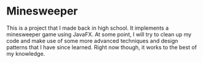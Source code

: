 # Minesweeper
This is a project that I made back in high school. It implements a minesweeper game using JavaFX. At some point, I will try to clean up my code and make use of some more advanced techniques and design patterns that I have since learned. Right now though, it works to the best of my knowledge. 
